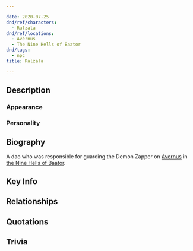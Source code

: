 ```yaml
---

date: 2020-07-25
dnd/ref/characters:
  - Ralzala
dnd/ref/locations:
  - Avernus
  - The Nine Hells of Baator
dnd/tags:
  - npc
title: Ralzala

---
```


## Description

### Appearance

### Personality

## Biography

A dao who was responsible for guarding the Demon Zapper on [Avernus](/dnd/locations/avernus) in [the Nine Hells of Baator](the-nine-hells-of-baator.md).

## Key Info

## Relationships

## Quotations

## Trivia

